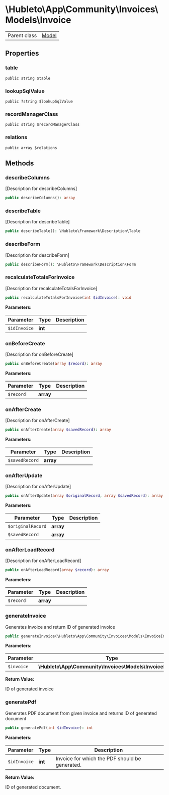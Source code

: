 
# \Hubleto\App\Community\Invoices\Models\Invoice
<table class='table-default dense'>
<tr><td>Parent class</td><td><a href="../../../../Erp/Model">Model</a></td></tr></table>


## Properties

### table

`public string $table`


### lookupSqlValue

`public ?string $lookupSqlValue`


### recordManagerClass

`public string $recordManagerClass`


### relations

`public array $relations`


## Methods

### describeColumns

[Description for describeColumns]

```php
public describeColumns(): array
```


### describeTable

[Description for describeTable]

```php
public describeTable(): \Hubleto\Framework\Description\Table
```


### describeForm

[Description for describeForm]

```php
public describeForm(): \Hubleto\Framework\Description\Form
```


### recalculateTotalsForInvoice

[Description for recalculateTotalsForInvoice]

```php
public recalculateTotalsForInvoice(int $idInvoice): void
```

**Parameters:**

| Parameter    | Type    | Description |
|--------------|---------|-------------|
| `$idInvoice` | **int** |             |


### onBeforeCreate

[Description for onBeforeCreate]

```php
public onBeforeCreate(array $record): array
```

**Parameters:**

| Parameter | Type      | Description |
|-----------|-----------|-------------|
| `$record` | **array** |             |


### onAfterCreate

[Description for onAfterCreate]

```php
public onAfterCreate(array $savedRecord): array
```

**Parameters:**

| Parameter      | Type      | Description |
|----------------|-----------|-------------|
| `$savedRecord` | **array** |             |


### onAfterUpdate

[Description for onAfterUpdate]

```php
public onAfterUpdate(array $originalRecord, array $savedRecord): array
```

**Parameters:**

| Parameter         | Type      | Description |
|-------------------|-----------|-------------|
| `$originalRecord` | **array** |             |
| `$savedRecord`    | **array** |             |


### onAfterLoadRecord

[Description for onAfterLoadRecord]

```php
public onAfterLoadRecord(array $record): array
```

**Parameters:**

| Parameter | Type      | Description |
|-----------|-----------|-------------|
| `$record` | **array** |             |


### generateInvoice

Generates invoice and return ID of generated invoice

```php
public generateInvoice(\Hubleto\App\Community\Invoices\Models\InvoiceInterface $invoice): int
```

**Parameters:**

| Parameter  | Type                                                        | Description |
|------------|-------------------------------------------------------------|-------------|
| `$invoice` | **\Hubleto\App\Community\Invoices\Models\InvoiceInterface** |             |

**Return Value:**

ID of generated invoice


### generatePdf

Generates PDF document from given invoice and returns ID of generated document

```php
public generatePdf(int $idInvoice): int
```

**Parameters:**

| Parameter    | Type    | Description                                    |
|--------------|---------|------------------------------------------------|
| `$idInvoice` | **int** | Invoice for which the PDF should be generated. |

**Return Value:**

ID of generated document.

